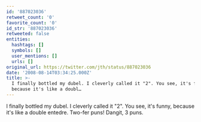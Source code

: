 ```yaml
---
id: '887023036'
retweet_count: '0'
favorite_count: '0'
id_str: '887023036'
retweeted: false
entities:
  hashtags: []
  symbols: []
  user_mentions: []
  urls: []
original_url: https://twitter.com/jth/status/887023036
date: '2008-08-14T03:34:25.000Z'
title: >-
  I finally bottled my dubel. I cleverly called it "2". You see, it's funny,
  because it's like a doubl…
---
```


I finally bottled my dubel. I cleverly called it "2". You see, it's funny, because it's like a double entedre. Two-fer puns! Dangit, 3 puns.
